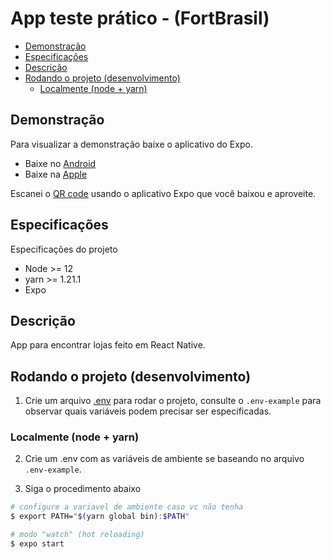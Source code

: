 # App teste prático - (FortBrasil)

- [Demonstração](#Demonstração)
- [Especificações](#Especificações)
- [Descrição](#descri%c3%a7%c3%a3o)
- [Rodando o projeto (desenvolvimento)](#rodando-o-projeto-desenvolvimento)
  - [Localmente (node + yarn)](#localmente-node--yarn)

## Demonstração

Para visualizar a demonstração baixe o aplicativo do Expo.

- Baixe no [Android](https://play.google.com/store/apps/details?id=host.exp.exponent&hl=pt_BR)
- Baixe na [Apple](https://apps.apple.com/br/app/expo-client/id982107779)

Escanei o [QR code](https://expo.io/@dariosantos/teste-pratico) usando o aplicativo Expo que você baixou e aproveite.

## Especificações

Especificações do projeto

- Node >= 12
- yarn >= 1.21.1
- Expo

## Descrição

App para encontrar lojas feito em React Native.

  
## Rodando o projeto (desenvolvimento)

1. Crie um arquivo [.env](https://www.npmjs.com/package/dotenv) para rodar o
projeto, consulte o `.env-example` para observar quais variáveis podem precisar
ser especificadas.

### Localmente (node + yarn)

2. Crie um .env com as variáveis de ambiente se baseando no arquivo `.env-example`.

3. Siga o procedimento abaixo

```bash
# configure a variavel de ambiente caso vc não tenha
$ export PATH="$(yarn global bin):$PATH"

# modo "watch" (hot reloading)
$ expo start
```
